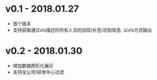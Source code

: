 # v0.1 - 2018.01.27
* 首个版本
* 支持获取通过xls描述的所有人员的加班/补签/迟到信息, 以xls方式输出

# v0.2 - 2018.01.30
* 增加数据图形化展示
* 支持全公司/研发中心过滤
